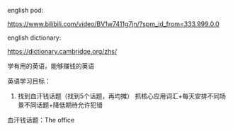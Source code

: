 
english pod:

https://www.bilibili.com/video/BV1w7411g7jn/?spm_id_from=333.999.0.0


english dictionary:

https://dictionary.cambridge.org/zhs/


学有用的英语，能够赚钱的英语

英语学习目标：
1. 找到血汗钱话题（找到5个话题，再均摊）
抓核心应用词汇+每天安排不同场景不同话题+降低期待允许犯错



血汗钱话题：The office